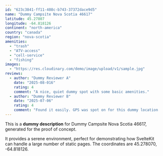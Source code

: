 ```yaml
---
id: "623c3841-ff11-408c-b743-37372dace9d5"
name: "Dummy Campsite Nova Scotia 46617"
latitude: 45.27807
longitude: -64.818126
continent: "north-america"
country: "canada"
region: "nova-scotia"
amenities:
  - "trash"
  - "ATV-access"
  - "cell-service"
  - "fishing"
images:
  - "https://res.cloudinary.com/demo/image/upload/v1/sample.jpg"
reviews:
  - author: "Dummy Reviewer A"
    date: "2025-08-016"
    rating: 4
    comment: "A nice, quiet dummy spot with some basic amenities."
  - author: "Dummy Reviewer B"
    date: "2025-07-06"
    rating: 4
    comment: "Found it easily. GPS was spot on for this dummy location."
---
```


This is a **dummy description** for Dummy Campsite Nova Scotia 46617, generated for the proof of concept.

It provides a serene environment, perfect for demonstrating how SvelteKit can handle a large number of static pages. The coordinates are 45.278070, -64.818126.
